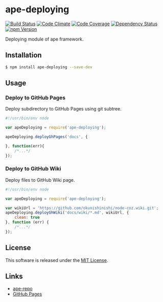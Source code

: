 ape-deploying
==========

[![Build Status][my_travis_badge_url]][my_travis_url]
[![Code Climate][my_codeclimate_badge_url]][my_codeclimate_url]
[![Code Coverage][my_codeclimate_coverage_badge_url]][my_codeclimate_url]
[![Dependency Status][my_gemnasium_badge_url]][my_gemnasium_url]
[![npm Version][my_npm_budge_url]][my_npm_url]


Deploying module of ape framework.

Installation
----

```bash
$ npm install ape-deploying --save-dev
```


Usage
----

### Deploy to GitHub Pages

Deploy subdirectory to GitHub Pages using git subtree.

```javascript
#!/usr/bin/env node

var apeDeploying = require('ape-deploying');

apeDeploying.deployGhPages('docs', {

}, function(err){
    /*...*/
});
```

### Deploy to GitHub Wiki

Deploy files to GitHub Wiki page.

```javascript
#!/usr/bin/env node

var apeDeploying = require('ape-deploying');

var wikiUrl = 'https://github.com/okunishinishi/node-coz.wiki.git';
apeDeploying.deployGhWiki('docs/wiki/*.md', wikiUrl, {
    clean: true
}, function (err) {
    /*...*/
});
```


License
-------
This software is released under the [MIT License][my_license_url].


Links
------

+ [ape-repo](https://github.com/ape-repo)
+ [GitHub Pages](https://pages.github.com/)


[npm_url]: https://www.npmjs.org/
[my_repo_url]: https://github.com/ape-repo/ape-deploying
[my_travis_url]: http://travis-ci.org/ape-repo/ape-deploying
[my_travis_badge_url]: http://img.shields.io/travis/ape-repo/ape-deploying.svg?style=flat
[my_license_url]: https://github.com/ape-repo/ape-deploying/blob/master/LICENSE
[my_codeclimate_url]: http://codeclimate.com/github/ape-repo/ape-deploying
[my_codeclimate_badge_url]: http://img.shields.io/codeclimate/github/ape-repo/ape-deploying.svg?style=flat
[my_codeclimate_coverage_badge_url]: http://img.shields.io/codeclimate/coverage/github/ape-repo/ape-deploying.svg?style=flat
[my_gemnasium_url]: https://gemnasium.com/ape-repo/ape-deploying
[my_gemnasium_badge_url]: https://gemnasium.com/ape-repo/ape-deploying.svg
[my_npm_url]: http://www.npmjs.org/package/ape-deploying
[my_npm_budge_url]: http://img.shields.io/npm/v/ape-deploying.svg?style=flat

